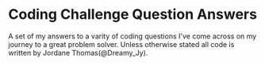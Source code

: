 # Coding Challenge Question Answers

A set of my answers to a varity of coding questions I've come across on my journey to a great problem solver. Unless otherwise stated all code is written by Jordane Thomas(@Dreamy_Jy).